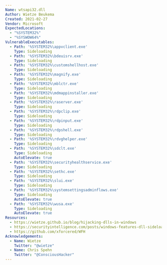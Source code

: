 ```yaml
---
Name: wtsapi32.dll
Author: Wietze Beukema
Created: 2021-02-27
Vendor: Microsoft
ExpectedLocations:
  - "%SYSTEM32%"
  - "%SYSWOW64%"
VulnerableExecutables:
  - Path: '%SYSTEM32%\appvclient.exe'
    Type: Sideloading
  - Path: '%SYSTEM32%\bdeuisrv.exe'
    Type: Sideloading
  - Path: '%SYSTEM32%\customshellhost.exe'
    Type: Sideloading
  - Path: '%SYSTEM32%\magnify.exe'
    Type: Sideloading
  - Path: '%SYSTEM32%\mblctr.exe'
    Type: Sideloading
  - Path: '%SYSTEM32%\mdmappinstaller.exe'
    Type: Sideloading
  - Path: '%SYSTEM32%\raserver.exe'
    Type: Sideloading
  - Path: '%SYSTEM32%\rdpclip.exe'
    Type: Sideloading
  - Path: '%SYSTEM32%\rdpinput.exe'
    Type: Sideloading
  - Path: '%SYSTEM32%\rdpshell.exe'
    Type: Sideloading
  - Path: '%SYSTEM32%\rdvghelper.exe'
    Type: Sideloading
  - Path: '%SYSTEM32%\sdclt.exe'
    Type: Sideloading
    AutoElevate: true
  - Path: '%SYSTEM32%\securityhealthservice.exe'
    Type: Sideloading
  - Path: '%SYSTEM32%\sethc.exe'
    Type: Sideloading
  - Path: '%SYSTEM32%\slui.exe'
    Type: Sideloading
  - Path: '%SYSTEM32%\systemsettingsadminflows.exe'
    Type: Sideloading
    AutoElevate: true
  - Path: '%SYSTEM32%\wusa.exe'
    Type: Sideloading
    AutoElevate: true
Resources:
  - https://wietze.github.io/blog/hijacking-dlls-in-windows
  - https://securityintelligence.com/posts/windows-features-dll-sideloading/
  - https://github.com/xforcered/WFH
Acknowledgements:
  - Name: Wietze
    Twitter: "@wietze"
  - Name: Chris Spehn
    Twitter: "@ConsciousHacker"
---
```


